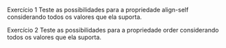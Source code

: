 Exercício 1
Teste as possibilidades para a propriedade align-self considerando todos os valores que ela suporta.

Exercício 2
Teste as possibilidades para a propriedade order considerando todos os valores que ela suporta.